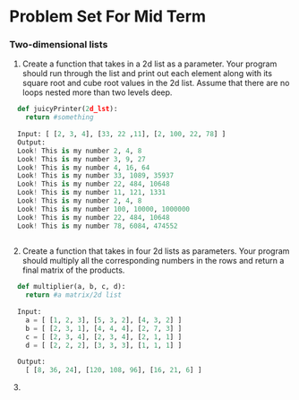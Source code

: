 # Problem Set For Mid Term

### Two-dimensional lists

1. Create a function that takes in a 2d list as a parameter. Your program should run through the list and print out each element along with its square root and cube root values in the 2d list. Assume that there are no loops nested more than two levels deep. 
  ```python
    def juicyPrinter(2d_lst):
      return #something
      
    Input: [ [2, 3, 4], [33, 22 ,11], [2, 100, 22, 78] ]
    Output: 
    Look! This is my number 2, 4, 8
    Look! This is my number 3, 9, 27
    Look! This is my number 4, 16, 64
    Look! This is my number 33, 1089, 35937
    Look! This is my number 22, 484, 10648
    Look! This is my number 11, 121, 1331
    Look! This is my number 2, 4, 8
    Look! This is my number 100, 10000, 1000000
    Look! This is my number 22, 484, 10648
    Look! This is my number 78, 6084, 474552
    
  ```
  
2. Create a function that takes in four 2d lists as parameters. Your program should multiply all the corresponding numbers in the rows and return a final matrix of the products. 
``` python
  def multiplier(a, b, c, d):
    return #a matrix/2d list
    
  Input:
    a = [ [1, 2, 3], [5, 3, 2], [4, 3, 2] ]
    b = [ [2, 3, 1], [4, 4, 4], [2, 7, 3] ]
    c = [ [2, 3, 4], [2, 3, 4], [2, 1, 1] ]
    d = [ [2, 2, 2], [3, 3, 3], [1, 1, 1] ]
    
  Output: 
    [ [8, 36, 24], [120, 108, 96], [16, 21, 6] ]
```


3.
